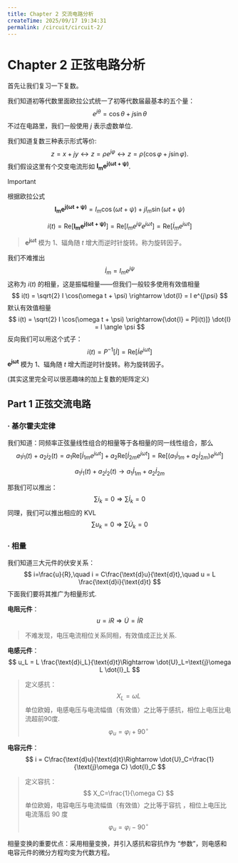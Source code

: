 ```yaml
---
title: Chapter 2 交流电路分析
createTime: 2025/09/17 19:34:31
permalink: /circuit/circuit-2/
---
```


# Chapter 2 正弦电路分析

首先让我们复习一下复数。

我们知道初等代数里面欧拉公式统一了初等代数届最基本的五个量：
$$
e^{j\theta} = \cos\theta + j\sin\theta
$$
不过在电路里，我们一般使用 $j$ 表示虚数单位.

我们知道复数三种表示形式等价:
$$
z = x + jy \longleftrightarrow z = \rho e^{j\varphi} \longleftrightarrow z = \rho (\cos \varphi + j \sin \varphi).
$$
我们假设这里有个交变电流形如 $\mathbf{I_m e^{j(\omega t + \psi)}}$.

> [!important]
>
> 根据欧拉公式
> $$
> \mathbf{I_m e^{j(\omega t + \psi)}} = I_m \cos(\omega t + \psi) + j I_m \sin(\omega t + \psi)
> $$
>
> $$
> i(t) = \text{Re}[\mathbf{I_m e^{j(\omega t + \psi)}}] = \text{Re}[I_m e^{j\psi} e^{j\omega t}] = \text{Re}[\dot{I}_m e^{j\omega t}]
> $$
>
> > $\mathbf{e^{j\omega t}}$ 模为 1、辐角随 $t$ 增大而逆时针旋转。称为旋转因子。
>
> 我们不难推出
> $$
> \dot{I}_m = I_m e^{j\psi}
> $$
> 这称为 $i(t)$ 的相量，这是振幅相量——但我们一般较多使用有效值相量
> $$
> i(t) = \sqrt{2} I \cos(\omega t + \psi) \rightarrow \dot{I} = I e^{j\psi}
> $$
>  默认有效值相量
> $$
> i(t) = \sqrt{2} I \cos(\omega t + \psi) \xrightarrow{\dot{I} = P[i(t)]} \dot{I} = I \angle \psi
> $$
> 反向我们可以用这个式子：
> $$
> i(t) = P^{-1}[\dot{I}] = \text{Re}[\dot{I} e^{j\omega t}]
> $$
> $\mathbf{e^{j\omega t}}$ 模为 1、辐角随 $t$ 增大而逆时针旋转。称为旋转因子。

(其实这里完全可以很恶趣味的加上复数的矩阵定义)

## Part 1 正弦交流电路

### · 基尔霍夫定律

我们知道：同频率正弦量线性组合的相量等于各相量的同一线性组合，那么
$$
a_1 i_1(t) + a_2 i_2(t) = a_1 \text{Re}[\dot{I}_{1m} e^{j\omega t}] + a_2 \text{Re}[\dot{I}_{2m} e^{j\omega t}] = \text{Re}[(a_1 \dot{I}_{1m} + a_2 \dot{I}_{2m}) e^{j\omega t}]
$$

$$
a_1 i_1(t) + a_2 i_2(t) \rightarrow a_1 \dot{I}_{1m} + a_2 \dot{I}_{2m}
$$

那我们可以推出：
$$
\sum i_k =0\Rightarrow\sum \dot{I}_{k}=0
$$
同理，我们可以推出相应的 KVL
$$
\sum u_k =0\Rightarrow\sum \dot{U}_{k}=0
$$

### · 相量

我们知道三大元件的伏安关系：
$$
i=\frac{u}{R},\quad i = C\frac{\text{d}u}{\text{d}t},\quad u = L \frac{\text{d}i}{\text{d}t}
$$
下面我们要将其推广为相量形式.

**电阻元件**：
$$
u=iR\Rightarrow \dot{U}=\dot{I}R
$$

> 不难发现，电压电流相位关系同相，有效值成正比关系.

**电感元件**：
$$
u_L = L \frac{\text{d}i_L}{\text{d}t}\Rightarrow \dot{U}_L=\text{j}\omega L \dot{I}_L
$$

> 定义感抗：
> $$
> X_L=\omega L
> $$
> 单位欧姆，电感电压与电流幅值（有效值）之比等于感抗，相位上电压比电流超前90度.
> $$
> \varphi_u=\varphi_i + 90^\circ
> $$

**电容元件**：
$$
i = C\frac{\text{d}u}{\text{d}t}\Rightarrow \dot{U}_C=\frac{1}{\text{j}\omega C} \dot{I}_C
$$

> 定义容抗：
> $$
> X_C=\frac{1}{\omega C}
> $$
> 单位欧姆，电容电压与电流幅值（有效值）之比等于容抗 ，相位上电压比电流落后 90 度
> $$
> \varphi_u=\varphi_i - 90^\circ
> $$



相量变换的重要优点：采用相量变换，并引入感抗和容抗作为 “参数”，则电感和电容元件的微分方程均变为代数方程。

